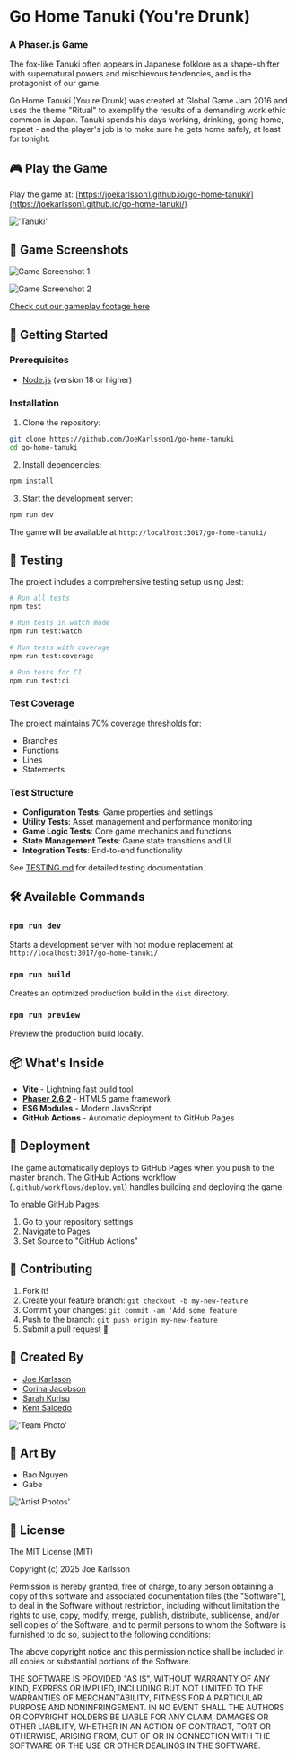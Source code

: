 # Go Home Tanuki (You're Drunk)

### A Phaser.js Game

The fox-like Tanuki often appears in Japanese folklore as a shape-shifter with supernatural powers and mischievous tendencies, and is the protagonist of our game.

Go Home Tanuki (You're Drunk) was created at Global Game Jam 2016 and uses the theme "Ritual" to exemplify the results of a demanding work ethic common in Japan. Tanuki spends his days working, drinking, going home, repeat - and the player's job is to make sure he gets home safely, at least for tonight.

## 🎮 Play the Game

Play the game at: [https://joekarlsson1.github.io/go-home-tanuki/](https://joekarlsson1.github.io/go-home-tanuki/)

!['Tanuki'](http://49.media.tumblr.com/1f54a0a8c9086a95b2438edcc68cf7b9/tumblr_mnbosfY7oz1roqda3o1_500.gif)

## 📸 Game Screenshots

![Game Screenshot 1](./assets/i6F8OoS.png)

![Game Screenshot 2](./assets/0dQ6Z5k.png)

[Check out our gameplay footage here](https://youtu.be/7DED6sdNvCY)

## 🚀 Getting Started

### Prerequisites

- [Node.js](https://nodejs.org/) (version 18 or higher)

### Installation

1. Clone the repository:

```bash
git clone https://github.com/JoeKarlsson1/go-home-tanuki
cd go-home-tanuki
```

2. Install dependencies:

```bash
npm install
```

3. Start the development server:

```bash
npm run dev
```

The game will be available at `http://localhost:3017/go-home-tanuki/`

## 🧪 Testing

The project includes a comprehensive testing setup using Jest:

```bash
# Run all tests
npm test

# Run tests in watch mode
npm run test:watch

# Run tests with coverage
npm run test:coverage

# Run tests for CI
npm run test:ci
```

### Test Coverage

The project maintains 70% coverage thresholds for:

- Branches
- Functions  
- Lines
- Statements

### Test Structure

- **Configuration Tests**: Game properties and settings
- **Utility Tests**: Asset management and performance monitoring
- **Game Logic Tests**: Core game mechanics and functions
- **State Management Tests**: Game state transitions and UI
- **Integration Tests**: End-to-end functionality

See [TESTING.md](./TESTING.md) for detailed testing documentation.

## 🛠️ Available Commands

### `npm run dev`

Starts a development server with hot module replacement at `http://localhost:3017/go-home-tanuki/`

### `npm run build`

Creates an optimized production build in the `dist` directory.

### `npm run preview`

Preview the production build locally.

## 📦 What's Inside

- **[Vite](https://vitejs.dev/)** - Lightning fast build tool
- **[Phaser 2.6.2](http://phaser.io/)** - HTML5 game framework
- **ES6 Modules** - Modern JavaScript
- **GitHub Actions** - Automatic deployment to GitHub Pages

## 🚢 Deployment

The game automatically deploys to GitHub Pages when you push to the master branch. The GitHub Actions workflow (`.github/workflows/deploy.yml`) handles building and deploying the game.

To enable GitHub Pages:

1. Go to your repository settings
2. Navigate to Pages
3. Set Source to "GitHub Actions"

## 🤝 Contributing

1. Fork it!
2. Create your feature branch: `git checkout -b my-new-feature`
3. Commit your changes: `git commit -am 'Add some feature'`
4. Push to the branch: `git push origin my-new-feature`
5. Submit a pull request 🎉

## 👥 Created By

- [Joe Karlsson](https://www.joekarlsson.com/)
- [Corina Jacobson](https://github.com/corinajacobson)
- [Sarah Kurisu](https://github.com/skurisu)
- [Kent Salcedo](https://github.com/kentsalcedo)

!['Team Photo'](./assets/687474703a2f2f692e696d6775722e636f6d2f52756c6d7731722e6a7067.jpg)

## 🎨 Art By

- Bao Nguyen
- Gabe

!['Artist Photos'](./assets/68747470733a2f2f692e696d6775722e636f6d2f75396571624f4a2e6a7067.jpg)

## 📄 License

The MIT License (MIT)

Copyright (c) 2025 Joe Karlsson

Permission is hereby granted, free of charge, to any person obtaining a copy
of this software and associated documentation files (the "Software"), to deal
in the Software without restriction, including without limitation the rights
to use, copy, modify, merge, publish, distribute, sublicense, and/or sell
copies of the Software, and to permit persons to whom the Software is
furnished to do so, subject to the following conditions:

The above copyright notice and this permission notice shall be included in all
copies or substantial portions of the Software.

THE SOFTWARE IS PROVIDED "AS IS", WITHOUT WARRANTY OF ANY KIND, EXPRESS OR
IMPLIED, INCLUDING BUT NOT LIMITED TO THE WARRANTIES OF MERCHANTABILITY,
FITNESS FOR A PARTICULAR PURPOSE AND NONINFRINGEMENT. IN NO EVENT SHALL THE
AUTHORS OR COPYRIGHT HOLDERS BE LIABLE FOR ANY CLAIM, DAMAGES OR OTHER
LIABILITY, WHETHER IN AN ACTION OF CONTRACT, TORT OR OTHERWISE, ARISING FROM,
OUT OF OR IN CONNECTION WITH THE SOFTWARE OR THE USE OR OTHER DEALINGS IN THE
SOFTWARE.
